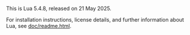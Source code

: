 

This is Lua 5.4.8, released on 21 May 2025.

For installation instructions, license details, and
further information about Lua, see [doc/readme.html](./doc/readme.html).